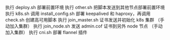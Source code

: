执行 deploy.sh 部署前置环境
执行 other.sh 把脚本发送到其他节点部署前置环境
执行 k8s.sh 调用 install_config.sh 部署 keepalived 和 haproxy，再调用 check.sh 创建高可用脚本
执行 join_master.sh 证书发送并初始化 k8s 集群 （手动加入集群）
执行 join_node.sh 发送 admin.cof 证书到另外 node 节点 （手动加入集群）
执行 cni.sh 部署 flannel 插件
